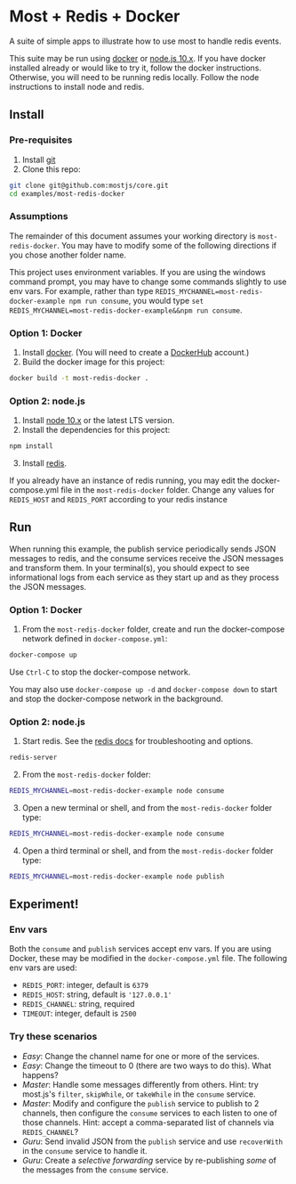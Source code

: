 # Most + Redis + Docker

A suite of simple apps to illustrate how to use most to handle redis events.

This suite may be run using [docker](https://www.docker.com) or [node.js
10.x](https://nodejs.org/en/).  If you have docker installed already or would
like to try it, follow the docker instructions.  Otherwise, you will need to be
running redis locally.  Follow the node instructions to install node and redis.

## Install

### Pre-requisites

1. Install [git](https://help.github.com/articles/set-up-git/)
2. Clone this repo:

```sh
git clone git@github.com:mostjs/core.git
cd examples/most-redis-docker
```

### Assumptions

The remainder of this document assumes your working directory is
`most-redis-docker`.  You may have to modify some of the following directions
if you chose another folder name.

This project uses environment variables.  If you are using the windows command
prompt, you may have to change some commands slightly to use env vars. For
example, rather than type
`REDIS_MYCHANNEL=most-redis-docker-example npm run consume`, you would type
`set REDIS_MYCHANNEL=most-redis-docker-example&&npm run consume`.

### Option 1: Docker

1.  Install [docker](https://www.docker.com/get-started).  (You will need to
    create a [DockerHub](https://hub.docker.com) account.)
2.  Build the docker image for this project:

```sh
docker build -t most-redis-docker .
```

### Option 2: node.js

1. Install [node 10.x](https://nodejs.org/en/) or the latest LTS version.
2. Install the dependencies for this project:

```sh
npm install
```

3. Install [redis](https://redis.io/topics/quickstart).

If you already have an instance of redis running, you may edit the docker-
compose.yml file in the `most-redis-docker` folder.  Change any values for
`REDIS_HOST` and `REDIS_PORT` according to your redis instance

## Run

When running this example, the publish service periodically sends JSON messages
to redis, and the consume services receive the JSON messages and transform
them.  In your terminal(s), you should expect to see informational logs from
each service as they start up and as they process the JSON messages.

### Option 1: Docker

1.  From the `most-redis-docker` folder, create and run the docker-compose
    network defined in `docker-compose.yml`:

```sh
docker-compose up
```

Use `Ctrl-C` to stop the docker-compose network.

You may also use `docker-compose up -d` and `docker-compose down` to start and
stop the docker-compose network in the background.

### Option 2: node.js

1.  Start redis.  See the [redis docs](https://redis.io/topics/quickstart) for
    troubleshooting and options.

```sh
redis-server
```

2. From the `most-redis-docker` folder:

```sh
REDIS_MYCHANNEL=most-redis-docker-example node consume
```

3. Open a new terminal or shell, and from the `most-redis-docker` folder type:

```sh
REDIS_MYCHANNEL=most-redis-docker-example node consume
```

4. Open a third terminal or shell, and from the `most-redis-docker` folder type:

```sh
REDIS_MYCHANNEL=most-redis-docker-example node publish
```

## Experiment!

### Env vars

Both the `consume` and `publish` services accept env vars.  If you are using
Docker, these may be modified in the `docker-compose.yml` file.  The following
env vars are used:

- `REDIS_PORT`: integer, default is `6379`
- `REDIS_HOST`: string, default is `'127.0.0.1'`
- `REDIS_CHANNEL`: string, required
- `TIMEOUT`: integer, default is `2500`

### Try these scenarios

- *Easy*: Change the channel name for one or more of the services.
- *Easy*: Change the timeout to 0 (there are two ways to do this).  What happens?
- *Master*: Handle some messages differently from others.  Hint: try most.js's
  `filter`, `skipWhile`, or `takeWhile` in the `consume` service.
- *Master*: Modify and configure the `publish` service to publish to 2 channels,
  then configure the `consume` services to each listen to one of those channels.
  Hint: accept a comma-separated list of channels via `REDIS_CHANNEL`?
- *Guru*: Send invalid JSON from the `publish` service and use `recoverWith` in
  the `consume` service to handle it.
- *Guru*: Create a _selective forwarding_ service by re-publishing _some_ of the
  messages from the `consume` service.  
